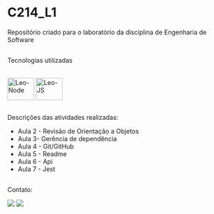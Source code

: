 # C214_L1
Repositório criado para o laboratório da disciplina de Engenharia de Software

##

Tecnologias utilizadas

<div style="display: inline_block"><br>
  <img align="center" alt="Leo-Node" height="50" width="60" src="https://cdn.jsdelivr.net/gh/devicons/devicon/icons/nodejs/nodejs-original-wordmark.svg">
  <img align="center" alt="Leo-JS" height="50" width="60" src="https://cdn.jsdelivr.net/gh/devicons/devicon/icons/javascript/javascript-plain.svg"

</div>

##

Descrições das atividades realizadas: 
- Aula 2 - Revisão de Orientação a Objetos
- Aula 3- Gerência de dependência
- Aula 4 - Git/GitHub
- Aula 5 - Readme
- Aula 6 - Api
- Aula 7 - Jest


##

Contato:

<div> 

  <a href = "mailto:leosrs1@icloud.com"><img src="https://img.shields.io/badge/iOS-000000?style=for-the-badge&logo=ios&logoColor=white"></a>
  <a href = "https://wa.me/+5535999662127"><img src="https://img.shields.io/badge/WhatsApp-25D366?style=for-the-badge&logo=whatsapp&logoColor=white"></a>
 
</div>
